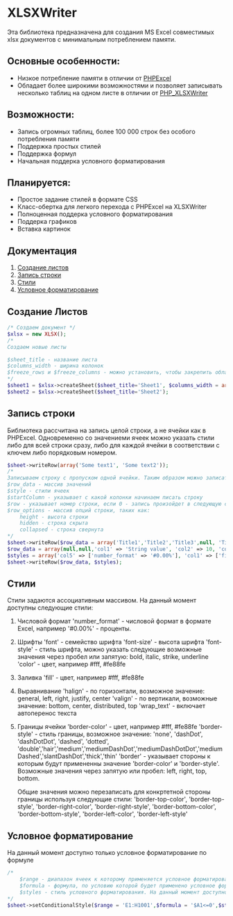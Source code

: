 # XLSXWriter

Эта библиотека предназначена для создания MS Excel совместимых xlsx документов с минимальным потреблением памяти.

## Основные особенности:
+ Низкое потребление памяти в отличии от [PHPExcel](https://github.com/PHPOffice/PHPExcel)
+ Обладает более широкими возможностями и позволяет записывать несколько таблиц на одном листе в отличии от [PHP_XLSXWriter](https://github.com/mk-j/PHP_XLSXWriter)

## Возможности:
* Запись огромных таблиц, более 100 000 строк без особого потребления памяти
* Поддержка простых стилей
* Поддержка формул
* Начальная поддерка условного форматирования

## Планируется:
* Простое задание стилей в формате CSS
* Класс-обертка для легкого перехода с PHPExcel на XLSXWriter
* Полноценная поддерка условного форматирования
* Поддерка графиков
* Вставка картинок

## Документация
1. [Создание листов](#create_sheet)
1. [Запись строки](#write_row)
1. [Стили](#styles)
1. [Условное форматирование](#conditional_formatting)

<a name="create_sheet"></a>
## Создание Листов

```php
/* Создаем документ */
$xlsx = new XLSX();
/*
Создаем новые листы

$sheet_title - название листа
$columns_width - ширина колонок
$freeze_rows и $freeze_columns - можно установить, чтобы закрепить область прокрутки
*/
$sheet1 = $xlsx->createSheet($sheet_title='Sheet1', $columns_width = array(10,20,30,10,20), $freeze_rows=3, $freeze_columns=2);
$sheet2 = $xlsx->createSheet($sheet_title='Sheet2');
```

<a name="write_row"></a>
## Запись строки
Библиотека рассчитана на запись целой строки, а не ячейки как в PHPExcel. Одновременно со значениеми ячеек можно указать стили либо для всей строки сразу, либо для каждой ячейки в соответствии с ключем либо порядковым номером.

```php
$sheet->writeRow(array('Some text1', 'Some text2'));
/*
Записываем строку c пропуском одной ячейки. Таким образом можно записать несколько таблиц по горизонтали.
$row_data - массив значений
$style - стили ячеек
$startColumn - указывает с какой колонки начинаем писать строку
$row - указывает номер строки, если 0 - запись произойдет в следующую строку
$row_options - массив опций строки, таких как:
	height - высота строки
	hidden - строка скрыта
	collapsed - строка свернута
*/
$sheet->writeRow($row_data = array('Title1','Title2','Title3',null, 'Title5'), $style = array(), $startColumn = 2, $row = 0, $row_options = array());
$row_data = array(null,null,'col1' => 'String value', 'col2' => 10, 'col3' => 20, 'col4' => null, 'col5' => '=D3/E3');
$styles = array('col5' => ['number_format' => '#0.00%'], 'col1' => ['fill'=>'#eee', 'halign' => 'right'], 'col2' => ['color' => '#F00']);
$sheet->writeRow($row_data, $styles);
```

<a name="styles"></a>
## Стили
Стили задаются ассоциативным массивом.
На данный момент доступны следующие стили:
1. Числовой формат
	'number_format' - числовой формат в формате Excel, например '#0.00%' -  проценты.
2. Шрифты
	'font' - семейство шрифта
	'font-size' - высота шрифта
	'font-style' - стиль шрифта, можно указать следующие возможные значения через пробел или запятую: bold, italic, strike, underline
	'color' - цвет, например #fff, #fe88fe
3. Заливка
	'fill' - цвет, например #fff, #fe88fe
4. Выравнивание
	'halign' - по горизонтали, возможное значение: general, left, right, justify, center
	'valign' - по вертикали, возможные значение: bottom, center, distributed, top
	'wrap_text' - включает автоперенос текста
5. Границы ячейки
	'border-color' - цвет, например #fff, #fe88fe
	'border-style' - стиль границы, возможное значение: 'none', 'dashDot', 'dashDotDot', 'dashed', 'dotted', 'double','hair','medium','mediumDashDot','mediumDashDotDot','mediumDashed','slantDashDot','thick','thin'
	'border' - указывает стороны к которым будут примененны значение 'border-color' и 'border-style'. Возможные значения через запятую или пробел: left, right, top, bottom.

	Общие значения можно перезаписать для конкртетной стороны границы используя следующие стили:
    'border-top-color', 'border-top-style',
    'border-right-color', 'border-right-style',
    'border-bottom-color', 'border-bottom-style',
    'border-left-color', 'border-left-style'

<a name="conditional_formatting"></a>
## Условное форматирование
На данный момент доступно только условное форматирование по формуле

```php
/*
	$range - диапазон ячеек к которому применяется условное форматирование.
	$formula - формула, по условию которой будет применено условное форматирование.
	$styles - стиль условного форматирования. На данный момент доступно изменение заливки, шрифта и границ ячейки.
*/
$sheet->setConditionalStyle($range = 'E1:H1001',$formula = '$A1<=0',$styles = array('color' => '#f00'));
```
